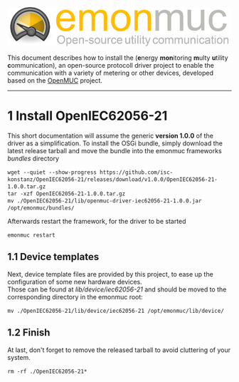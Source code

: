 ![emonmuc header](img/emonmuc-logo.png)

This document describes how to install the  (**e**nergy **mon**itoring **m**ulty **u**tility **c**ommunication), an open-source protocoll driver project to enable the communication with a variety of metering or other devices, developed based on the [OpenMUC](https://www.openmuc.org/) project.


---------------

# 1 Install OpenIEC62056-21

This short documentation will assume the generic **version 1.0.0** of the driver as a simplification.
To install the OSGi bundle, simply download the latest release tarball and move the bundle into the emonmuc frameworks *bundles* directory

~~~shell
wget --quiet --show-progress https://github.com/isc-konstanz/OpenIEC62056-21/releases/download/v1.0.0/OpenIEC62056-21-1.0.0.tar.gz
tar -xzf OpenIEC62056-21-1.0.0.tar.gz
mv ./OpenIEC62056-21/lib/openmuc-driver-iec62056-21-1.0.0.jar /opt/emonmuc/bundles/
~~~

Afterwards restart the framework, for the driver to be started

~~~
emonmuc restart
~~~


## 1.1 Device templates

Next, device template files are provided by this project, to ease up the configuration of some new hardware devices.  
Those can be found at *lib/device/iec62056-21* and should be moved to the corresponding directory in the emonmuc root:

~~~shell
mv ./OpenIEC62056-21/lib/device/iec62056-21 /opt/emonmuc/lib/device/
~~~


## 1.2 Finish

At last, don't forget to remove the released tarball to avoid cluttering of your system.

~~~
rm -rf ./OpenIEC62056-21*
~~~

